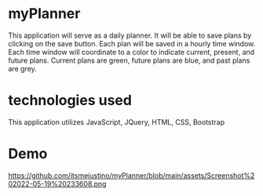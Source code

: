 # myPlanner

This application will serve as a daily planner. It will be able to save plans by clicking on the save button. Each plan will be saved in a hourly time window.
Each time window will coordinate to a color to indicate current, present, and future plans. Current plans are green, future plans are blue, and past plans are grey. 

# technologies used
This application utilizes JavaScript, JQuery, HTML, CSS, Bootstrap


# Demo

https://github.com/itsmejustino/myPlanner/blob/main/assets/Screenshot%202022-05-19%20233608.png

